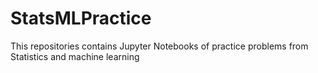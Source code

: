 # StatsMLPractice
This repositories contains Jupyter Notebooks of practice problems from Statistics and machine learning
